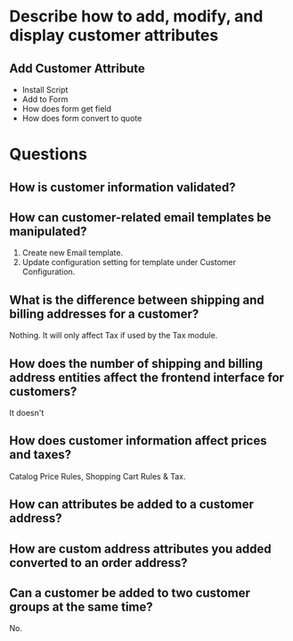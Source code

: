 # Describe how to add, modify, and display customer attributes

## Add Customer Attribute

- Install Script
- Add to Form
- How does form get field
- How does form convert to quote


# Questions

## How is customer information validated?

## How can customer-related email templates be manipulated?

1. Create new Email template.
2. Update configuration setting for template under Customer Configuration.

## What is the difference between shipping and billing addresses for a customer?

Nothing. It will only affect Tax if used by the Tax module.

## How does the number of shipping and billing address entities affect the frontend interface for customers?

It doesn't

## How does customer information affect prices and taxes?

Catalog Price Rules, Shopping Cart Rules & Tax.

## How can attributes be added to a customer address?

## How are custom address attributes you added converted to an order address?

## Can a customer be added to two customer groups at the same time?
No.
